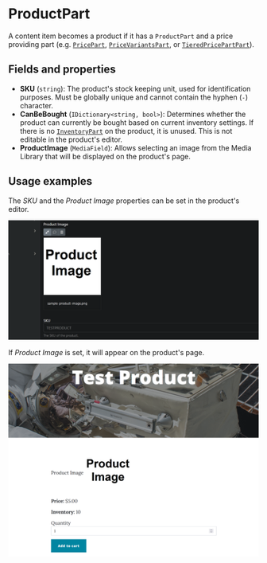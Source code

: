 # ProductPart

A content item becomes a product if it has a `ProductPart` and a price providing part (e.g. [`PricePart`](price-part.md), [`PriceVariantsPart`](price-variants-part.md), or [`TieredPricePartPart`](tiered-price-part.md)).

## Fields and properties

- **SKU** (`string`): The product's stock keeping unit, used for identification purposes. Must be globally unique and cannot contain the hyphen (`-`) character.
- **CanBeBought** (`IDictionary<string, bool>`): Determines whether the product can currently be bought based on current inventory settings. If there is no [`InventoryPart`](inventory-part.md) on the product, it is unused. This is not editable in the product's editor.
- **ProductImage** (`MediaField`): Allows selecting an image from the Media Library that will be displayed on the product's page.

## Usage examples

The _SKU_ and the _Product Image_ properties can be set in the product's editor.

![image](../assets/images/product-part/product-editor-example.png)

If _Product Image_ is set, it will appear on the product's page.

![image](../assets/images/product-part/product-image-example.png)
